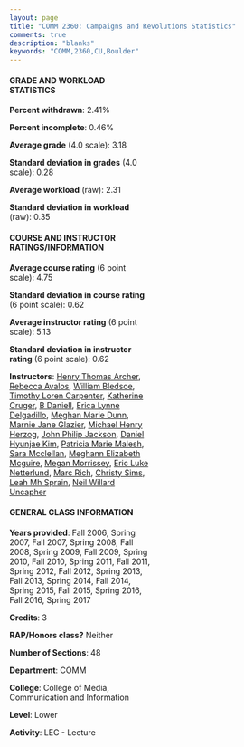 ```yaml
---
layout: page
title: "COMM 2360: Campaigns and Revolutions Statistics"
comments: true
description: "blanks"
keywords: "COMM,2360,CU,Boulder"
---
```

<head>
<script src="https://ajax.googleapis.com/ajax/libs/jquery/2.1.3/jquery.min.js"></script>
<script src="https://dl.dropboxusercontent.com/s/pc42nxpaw1ea4o9/highcharts.js?dl=0"></script>
<!-- <script src="../assets/js/highcharts.js"></script> -->
<style type="text/css">@font-face {
	font-family: "Bebas Neue";
	src: url(https://www.filehosting.org/file/details/544349/BebasNeue Regular.otf) format("opentype");
	}
	h1.Bebas { 
		font-family: "Bebas Neue", Verdana, Tahoma;
	}
</style>
</head>
<body>
	<div id="container" style="float: right; width: 45%; height: 88%; margin-left: 2.5%; margin-right: 2.5%;"></div>
	<script language="JavaScript">
		$(document).ready(function() {
		var chart = {type: 'column'};
		var title = {text: 'Grade Distribution'};
		var xAxis = {categories: ['A','B','C','D','F'],crosshair: true};
		var yAxis = {min: 0,title: {text: 'Percentage'}};
		var tooltip = {headerFormat: '<center><b><span style="font-size:20px">{point.key}</span></b></center>',
		               pointFormat: '<td style="padding:0"><b>{point.y:.1f}%</b></td>',
		               footerFormat: '</table>',shared: true,useHTML: true};
		var plotOptions = {column: {pointPadding: 0.0,borderWidth: 0}};  
		var credits = {enabled: false};var series= [{name: 'Percent',data: [42.62,42.42,11.0,1.59,2.37,]}];
		var json = {};
		json.chart = chart;
		json.title = title;
		json.tooltip = tooltip;
		json.xAxis = xAxis;
		json.yAxis = yAxis;  
		json.series = series;
		json.plotOptions = plotOptions;  
		json.credits = credits;
		$('#container').highcharts(json);
	});
	</script>
</body>
			   
#### GRADE AND WORKLOAD STATISTICS

**Percent withdrawn**: 2.41%

**Percent incomplete**: 0.46%

**Average grade** (4.0 scale): 3.18

**Standard deviation in grades** (4.0 scale): 0.28

**Average workload** (raw): 2.31

**Standard deviation in workload** (raw): 0.35

#### COURSE AND INSTRUCTOR RATINGS/INFORMATION

**Average course rating** (6 point scale): 4.75

**Standard deviation in course rating** (6 point scale): 0.62

**Average instructor rating** (6 point scale): 5.13

**Standard deviation in instructor rating** (6 point scale): 0.62

**Instructors**: <a href='../../instructors/Henry_Thomas_Archer'>Henry Thomas Archer</a>, <a href='../../instructors/Rebecca_Avalos'>Rebecca Avalos</a>, <a href='../../instructors/William_Bledsoe'>William Bledsoe</a>, <a href='../../instructors/Timothy_Loren_Carpenter'>Timothy Loren Carpenter</a>, <a href='../../instructors/Katherine_Cruger'>Katherine Cruger</a>, <a href='../../instructors/B_Daniell'>B Daniell</a>, <a href='../../instructors/Erica_Lynne_Delgadillo'>Erica Lynne Delgadillo</a>, <a href='../../instructors/Meghan_Marie_Dunn'>Meghan Marie Dunn</a>, <a href='../../instructors/Marnie_Jane_Glazier'>Marnie Jane Glazier</a>, <a href='../../instructors/Michael_Henry_Herzog'>Michael Henry Herzog</a>, <a href='../../instructors/John_Philip_Jackson'>John Philip Jackson</a>, <a href='../../instructors/Daniel_Hyunjae_Kim'>Daniel Hyunjae Kim</a>, <a href='../../instructors/Patricia_Marie_Malesh'>Patricia Marie Malesh</a>, <a href='../../instructors/Sara_Mcclellan'>Sara Mcclellan</a>, <a href='../../instructors/Meghann_Elizabeth_Mcguire'>Meghann Elizabeth Mcguire</a>, <a href='../../instructors/Megan_Morrissey'>Megan Morrissey</a>, <a href='../../instructors/Eric_Luke_Netterlund'>Eric Luke Netterlund</a>, <a href='../../instructors/Marc_Rich'>Marc Rich</a>, <a href='../../instructors/Christy_Sims'>Christy Sims</a>, <a href='../../instructors/Leah_Mh_Sprain'>Leah Mh Sprain</a>, <a href='../../instructors/Neil_Willard_Uncapher'>Neil Willard Uncapher</a>

#### GENERAL CLASS INFORMATION

**Years provided**: Fall 2006, Spring 2007, Fall 2007, Spring 2008, Fall 2008, Spring 2009, Fall 2009, Spring 2010, Fall 2010, Spring 2011, Fall 2011, Spring 2012, Fall 2012, Spring 2013, Fall 2013, Spring 2014, Fall 2014, Spring 2015, Fall 2015, Spring 2016, Fall 2016, Spring 2017

**Credits**: 3

**RAP/Honors class?** Neither

**Number of Sections**: 48

**Department**: COMM

**College**: College of Media, Communication and Information

**Level**: Lower

**Activity**: LEC - Lecture
